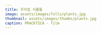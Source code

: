 ```yaml
---
title: 우리집 식물들
image: assets/images/fulls/plants.jpg
thumbnail: assets/images/thumbs/plants.jpg
caption: PRACKTICA - film
---
```

